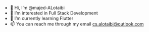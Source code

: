- 👋 Hi, I’m @majed-ALotaibi
- 👀 I’m interested in Full Stack Development
- 🌱 I’m currently learning Flutter
- 📫 You can reach me through my email cs.alotaibi@outlook.com

<!---
majed-ALotaibi/majed-ALotaibi is a ✨ special ✨ repository because its `README.md` (this file) appears on your GitHub profile.
You can click the Preview link to take a look at your changes.
--->
